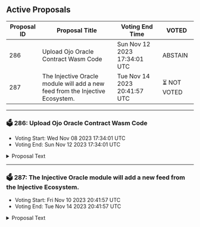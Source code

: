 ## Active Proposals

| Proposal ID | Proposal Title | Voting End Time | VOTED |
|-------------|----------------|-----------------|-------|
| 286 | Upload Ojo Oracle Contract Wasm Code | Sun Nov 12 2023 17:34:01 UTC | ABSTAIN |
| 287 | The Injective Oracle module will add a new feed from the Injective Ecosystem. | Tue Nov 14 2023 20:41:57 UTC | ⏳ NOT VOTED |

---

### 🗳 286: Upload Ojo Oracle Contract Wasm Code
- Voting Start: Wed Nov 08 2023 17:34:01 UTC
- Voting End: Sun Nov 12 2023 17:34:01 UTC

<details>
<summary>Proposal Text</summary>
 
## Upload Ojo Oracle Contract Wasm Code

### Background

The Ojo Network is a Cosmos SDK based appchain which specializes in aggregating data from decentralized sources on the blockchain in a permissionless manner and relaying that information to other blockchains via cross-chain smart contracts and the Inter-Blockchain Communication Protocol (IBC).

### Summary

This proposal intends to upload the Ojo Oracle Contract for use by Levana on Injective.

The Levana team has agreed to use the Ojo Oracle in order to determine the price of assets for their deployment on Injective.

### About Ojo

Ojo uses a push-model price oracle contract which broadcasts regular price updates. Ojo is able to support a unique class of assets that are native to DEXes like Osmosis, Crescent, and Kujira’s FIN. As a result, Ojo is the only oracle which provides pricing info on all of Stride’s LSTs and other native tokens to the Cosmos. This also includes our Smart Oracle offering, which provides contextual market data about low-volume assets so that they can engage in DeFi safely.

Ojo has already been deployed to these Cosmos L1s: Osmosis, Juno, Comdex, Umee, Secret Network, Stargaze, and Archway.

### About Levana

Levana Perps is a protocol for perpetual swaps, which are leveraged trading contracts. It aims to manage risk and provide benefits to both traders and liquidity providers. Levana’s perpetual swaps protocol offers a reliable and secure platform for traders and liquidity providers. It ensures fair settlement, minimizes risks, and allows for the development of additional financial protocols on top of tokenized positions.

### Contract Information

- Release Version: sdk47-v1.7.0
- Code Url : https://github.com/ojo-network/contracts/releases/tag/sdk47-v1.7.0
- Compiler Version : cosmwasm/workspace-optimizer:0.12.7
- Checksum : 560673bbd71f1bf10326048292313e9c9c0e29cc4f45b2377a4faee1f72c5107

### TL;DR

- Ojo is a Cosmos SDK based appchain which employs a push-model price oracle contract that broadcasts price updates.
- This proposal is to upload the Ojo Oracle Contract for Levana's use on Injective.

By voting YES on this proposal, you agree to uploading Ojo's Oracle Wasm Contract as described in this proposal.

By voting NO on the proposal, you do not support uploading Ojo's Oracle Wasm Contract as described in this proposal.

By voting NO WITH VETO, you find this proposal to be spam/irrelevant/malicious to governance, and contribute to burning 500 INJ deposit if NoWithVeto votes are greater than ⅓ of the total voting power.

By voting ABSTAIN, you wish to contribute to quorum while formally declining to vote either for or against the proposal.

### References

- [Forum Post](https://gov.injective.network/discussion/13863-upload-ojo-oracle-contract-wasm-code)
- [Ojo Network docs](https://docs.ojo.network/integrate)
- [Ojo GitHub](https://github.com/ojo-network)
- [Ojo Whitepaper](https://github.com/ojo-network/ojo/blob/main/whitepaper.pdf)
- [Ojo Audit](https://github.com/runtimeverification/publications/blob/main/reports/smart-contracts/Ojo.pdf)
- [Ojo Docs](https://docs.ojo.network/)
</details>

---

### 🗳 287: The Injective Oracle module will add a new feed from the Injective Ecosystem.
- Voting Start: Fri Nov 10 2023 20:41:57 UTC
- Voting End: Tue Nov 14 2023 20:41:57 UTC

<details>
<summary>Proposal Text</summary>
 
This proposal, if passed, will allow a new price feed oracle to be integrated with Injective, the oracle will be maintained by an external party.

As was the case for IIP-118, new proposals will be submitted for additional price feed oracles to be integrated from the same source in the future.

Passing this proposal will enable the community to list new perpetual markets on Injective exchange dApps.

Disclaimer: I am a member of the Injective Labs team.
</details>
